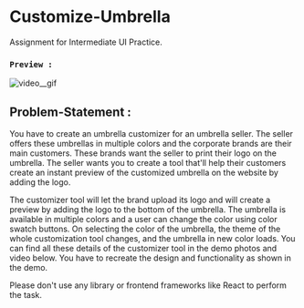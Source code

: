 # Customize-Umbrella
Assignment for Intermediate UI Practice.

### `Preview :`
![video__gif](https://user-images.githubusercontent.com/72144798/232200334-034f152c-269e-4874-a6e1-5717906366c9.gif)

## Problem-Statement :

You have to create an umbrella customizer for an umbrella seller. The seller offers these umbrellas in multiple colors and the corporate brands are their main customers. These brands want the seller to print their logo on the umbrella. The seller wants you to create a tool that'll help their customers create an instant preview of the customized umbrella on the website by adding the logo.

The customizer tool will let the brand upload its logo and will create a preview by adding the logo to the bottom of the umbrella. The umbrella is available in multiple colors and a user can change the color using color swatch buttons. On selecting the color of the umbrella, the theme of the whole customization tool changes, and the umbrella in new color loads. You can find all these details of the customizer tool in the demo photos and video below. You have to recreate the design and functionality as shown in the demo.

Please don't use any library or frontend frameworks like React to perform the task.
